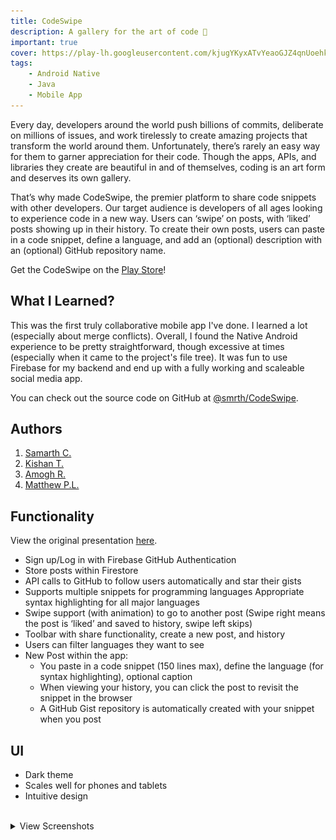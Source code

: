 ```yaml
---
title: CodeSwipe
description: A gallery for the art of code 💞
important: true
cover: https://play-lh.googleusercontent.com/kjugYKyxATvYeaoGJZ4qnUoehkFT6Le72_YQ6CUXqRt9pvzMjmDy_mM0fPMNrKO-ZI4=w720-h310-rw
tags:
    - Android Native
    - Java
    - Mobile App
---
```


Every day, developers around the world push billions of commits, deliberate on millions of issues, and work tirelessly to create amazing projects that transform the world around them. Unfortunately, there’s rarely an easy way for them to garner appreciation for their code. Though the apps, APIs, and libraries they create are beautiful in and of themselves, coding is an art form and deserves its own gallery.

That’s why made CodeSwipe, the premier platform to share code snippets with other developers. Our target audience is developers of all ages looking to experience code in a new way. Users can ‘swipe’ on posts, with ‘liked’ posts showing up in their history. To create their own posts, users can paste in a code snippet, define a language, and add an (optional) description with an (optional) GitHub repository name.

Get the CodeSwipe on the [Play Store](https://play.google.com/store/apps/details?id=dev.smrth.www.codeswipe)!


## What I Learned?
This was the first truly collaborative mobile app I've done. I learned a lot (especially about merge conflicts). Overall, I found the Native Android experience to be pretty straightforward, though excessive at times (especially when it came to the project's file tree). It was fun to use Firebase for my backend and end up with a fully working and scaleable social media app.

You can check out the source code on GitHub at [@smrth/CodeSwipe](https://github.com/http-samc/CodeSwipe).

## Authors
1. [Samarth C.](https://github.com/http-samc)
2. [Kishan T.](https://github.com/KishanTeeka)
3. [Amogh R.](https://github.com/booghaa)
4. [Matthew P.L.](https://github.com/bilbaothanos6)

## Functionality
View the original presentation [here](https://docs.google.com/presentation/d/1hbRp2vDYWBegtlSsMT9lSRWWYzY8sU5DWmXpRK2TjsQ/edit?usp=sharing).
- Sign up/Log in with Firebase GitHub Authentication
- Store posts within Firestore
- API calls to GitHub to follow users automatically and star their gists
- Supports multiple snippets for programming languages Appropriate syntax highlighting for all major languages
- Swipe support (with animation) to go to another post (Swipe right means the post is ‘liked’ and saved to history, swipe left skips)
- Toolbar with share functionality, create a new post, and history
- Users can filter languages they want to see
- New Post within the app:
    - You paste in a code snippet (150 lines max), define the language (for syntax highlighting), optional caption
    - When viewing your history, you can click the post to revisit the snippet in the browser
    - A GitHub Gist repository is automatically created with your snippet when you post

## UI
- Dark theme
- Scales well for phones and tablets
- Intuitive design

<br>

<details>
<summary>View Screenshots</summary>

![CodeSwipe Auth](https://github.com/http-samc/CodeSwipe/blob/main/images/CodeSwipeAuthPhone.png?raw=true)

![CodeSwipe Create](https://github.com/http-samc/CodeSwipe/blob/main/images/CodeSwipeCreate.png?raw=true)

![CodeSwipe Filter](https://github.com/http-samc/CodeSwipe/blob/main/images/CodeSwipeFilter.png?raw=true)

![CodeSwipe Feed](https://github.com/http-samc/CodeSwipe/blob/main/images/CodeSwipeSwipe.png?raw=true)

</details>
<br>